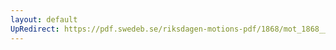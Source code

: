 ```yaml
---
layout: default
UpRedirect: https://pdf.swedeb.se/riksdagen-motions-pdf/1868/mot_1868__ak__00237/mot_1868__ak__00237_002.pdf
---
```

